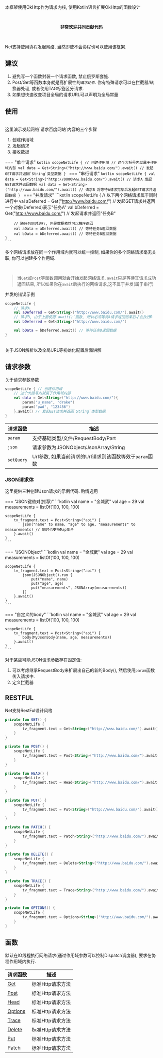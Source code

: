 本框架使用OkHttp作为请求内核, 使用Kotlin语言扩展OkHttp的函数设计

<br>
<p align="center"><strong>非常欢迎共同贡献代码</strong></p>
<br>

Net支持使用协程发起网络, 当然即使不会协程也可以使用该框架.

## 建议

1. 避免写一个函数封装一个请求函数, 禁止俄罗斯套娃. <br>
2. Post/Get等函数本身就是高扩展性的`请求动作`. 你有特殊请求可以在拦截器/转换器处理, 或者使用TAG标签区分请求. <br>
3. 如果想快速改变项目全局的请求URL可以声明为全局常量


## 使用

<br>
这里演示发起网络`请求百度网站`内容的三个步骤

1. 创建作用域
1. 发起请求
1. 接收数据

=== "单个请求"
    ```kotlin
    scopeNetLife { // 创建作用域
        // 这个大括号内就属于作用域内部
        val data = Get<String>("http://www.baidu.com/").await() // 发起GET请求并返回`String`类型数据
    }
    ```
=== "串行请求"
    ```kotlin
    scopeNetLife {
        val data = Get<String>("http://0000www.baidu.com/").await() // 请求A 发起GET请求并返回数据
        val data = Get<String>("http://www.baidu.com/").await() // 请求B 将等待A请求完毕后发起GET请求并返回数据
    }
    ```
=== "并发请求"
    ```kotlin
    scopeNetLife {
        // 以下两个网络请求属于同时进行中
        val aDeferred = Get<String>("http://www.baidu.com/") // 发起GET请求并返回一个对象(Deferred)表示"任务A"
        val bDeferred = Get<String>("http://www.baidu.com/") // 发起请求并返回"任务B"

        // 随任务同时进行, 但是数据依然可以按序返回
        val aData = aDeferred.await() // 等待任务A返回数据
        val bData = bDeferred.await() // 等待任务B返回数据
    }
    ```

多个网络请求放在同一个作用域内就可以统一控制, 如果你的多个网络请求毫无关联, 你可以创建多个作用域.

<br>

> 当`Get`或`Post`等函数调用就会开始发起网络请求, `await`只是等待其请求成功返回结果, 所以如果你在`await`后执行的网络请求,这不属于并发(属于串行)

并发的错误示例
```kotlin hl_lines="3"
scopeNetLife {
    // 请求A
    val aDeferred = Get<String>("http://www.baidu.com/").await()
    // 请求B, 由于上面使用`await()`函数, 所以必须等待A请求返回结果后才会执行B
    val bDeferred = Get<String>("http://www.baidu.com/")

    val bData = bDeferred.await() // 等待任务B返回数据
}
```


<br>
关于JSON解析以及全局URL等初始化配置后面讲解

## 请求参数
关于请求参数参数
```kotlin
scopeNetLife { // 创建作用域
    // 这个大括号内就属于作用域内部
    val data = Get<String>("http://www.baidu.com/"){
        param("u_name", "drake")
        param("pwd", "123456")
    }.await() // 发起GET请求并返回`String`类型数据
}
```

|请求函数|描述|
|-|-|
|`param`|支持基础类型/文件/RequestBody/Part|
|`json`|请求参数为JSONObject/JsonArray/String|
|`setQuery`|Url参数, 如果当前请求的Url请求则该函数等效于`param`函数|



### JSON请求体

这里提供三种创建Json请求的示例代码. 酌情选用

=== "JSON键值对(推荐)"
    ```kotlin
    val name = "金城武"
    val age = 29
    val measurements = listOf(100, 100, 100)

    scopeNetLife {
        tv_fragment.text = Post<String>("api") {
            json("name" to name, "age" to age, "measurements" to measurements) // 同时也支持Map集合
        }.await()
    }
    ```

=== "JSONObject"
    ```kotlin
    val name = "金城武"
    val age = 29
    val measurements = listOf(100, 100, 100)

    scopeNetLife {
        tv_fragment.text = Post<String>("api") {
            json(JSONObject().run {
                put("name", name)
                put("age", age)
                put("measurements", JSONArray(measurements))
            })
        }.await()
    }
    ```

=== "自定义的body"
    ```kotlin
    val name = "金城武"
    val age = 29
    val measurements = listOf(100, 100, 100)

    scopeNetLife {
        tv_fragment.text = Post<String>("api") {
            body(MyJsonBody(name, age, measurements))
        }.await()
    }
    ```

对于某些可能JSON请求参数存在固定值:

1. 可以考虑继承RequestBody来扩展出自己的新的Body(), 然后使用`param`函数传入请求中.
2. 定义拦截器


## RESTFUL
Net支持RestFul设计风格

```kotlin
private fun GET() {
    scopeNetLife {
        tv_fragment.text = Get<String>("http://www.baidu.com/").await()
    }
}

private fun POST() {
    scopeNetLife {
        tv_fragment.text = Post<String>("http://www.baidu.com/").await()
    }
}

private fun HEAD() {
    scopeNetLife {
        tv_fragment.text = Head<String>("http://www.baidu.com/").await()
    }
}

private fun PUT() {
    scopeNetLife {
        tv_fragment.text = Put<String>("http://www.baidu.com/").await()
    }
}

private fun PATCH() {
    scopeNetLife {
        tv_fragment.text = Patch<String>("http://www.baidu.com/").await()
    }
}

private fun DELETE() {
    scopeNetLife {
        tv_fragment.text = Delete<String>("http://www.baidu.com/").await()
    }
}

private fun TRACE() {
    scopeNetLife {
        tv_fragment.text = Trace<String>("http://www.baidu.com/").await()
    }
}

private fun OPTIONS() {
    scopeNetLife {
        tv_fragment.text = Options<String>("http://www.baidu.com/").await()
    }
}
```

## 函数

默认在IO线程执行网络请求(通过作用域参数可以控制Dispatch调度器), 要求在协程作用域内执行.

|请求函数|描述|
|-|-|
| [Get](api/net/com.drake.net/kotlinx.coroutines.-coroutine-scope/-get.md)|标准Http请求方法|
| [Post](api/net/com.drake.net/kotlinx.coroutines.-coroutine-scope/-post.md)|标准Http请求方法|
| [Head](api/net/com.drake.net/kotlinx.coroutines.-coroutine-scope/-head.md)|标准Http请求方法|
| [Options](api/net/com.drake.net/kotlinx.coroutines.-coroutine-scope/-options.md)|标准Http请求方法|
| [Trace](api/net/com.drake.net/kotlinx.coroutines.-coroutine-scope/-trace.md)|标准Http请求方法|
| [Delete](api/net/com.drake.net/kotlinx.coroutines.-coroutine-scope/-delete.md)|标准Http请求方法|
| [Put](api/net/com.drake.net/kotlinx.coroutines.-coroutine-scope/-put.md)|标准Http请求方法|
| [Patch](api/net/com.drake.net/kotlinx.coroutines.-coroutine-scope/-patch.md)|标准Http请求方法|